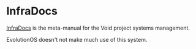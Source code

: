 # InfraDocs

[InfraDocs](https://infradocs.voidlinux.org/) is the meta-manual for the Void
project systems management.

EvolutionOS doesn't not make much use of this system.
